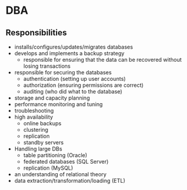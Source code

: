 # DBA
Responsibilities
----------------



* installs/configures/updates/migrates databases
* develops and implements a backup strategy
	* responsible for ensuring that the data can be recovered without losing transactions
* responsible for securing the databases
	* authentication (setting up user accounts)
	* authorization (ensuring permissions are correct)
	* auditing (who did what to the database)
* storage and capacity planning
* performance monitoring and tuning
* troubleshooting
* high availability
	* online backups
	* clustering
	* replication
	* standby servers
* Handling large DBs
	* table partitioning (Oracle)
	* federated databases (SQL Server)
	* replication (MySQL)
* an understanding of relational theory
* data extraction/transformation/loading (ETL)


